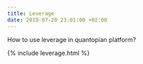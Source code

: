 ```yaml
---
title: Leverage
date: 2019-07-20 23:01:00 +02:00
---
```


How to use leverage in quantopian platform?

{% include leverage.html %}